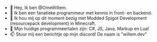 - 👋 Hey, Ik ben @OmeWillem.
- 👀 Ik ben een fanatieke programmeur met kennis in front- en backend.
- 🌱 Ik hou mij op dit moment bezig met Modded Spigot Development (resourcepack development) in Minecraft.
- 💞️ Mijn huidige programmeertalen zijn: C#, JS, Java, Markup en Lua!
- 📫 Stuur mij een berichtje op mijn discord! De naam is "willem.dev"
